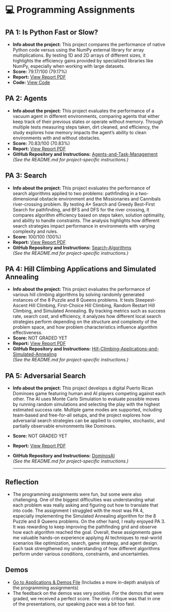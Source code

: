 # 💻 Programming Assignments

## PA 1: Is Python Fast or Slow?
- **Info about the project:** This project compares the performance of native Python code versus using the NumPy external library for array multiplications. By testing 1D and 2D arrays of different sizes, it highlights the efficiency gains provided by specialized libraries like NumPy, especially when working with large datasets.
- **Score:** 79.17/100 (79.17%)
- **Report:** [View Report PDF](./project_reports/Is_Python_Fast_or_Slow.pdf)
- **Code:** [View Code](./pa1-python-fast-or-slow/Group_C_programming_assignment1.ipynb)

## PA 2: Agents
- **Info about the project:** This project evaluates the performance of a vacuum agent in different environments, comparing agents that either keep track of their previous states or operate without memory. Through multiple tests measuring steps taken, dirt cleaned, and efficiency, the study explores how memory impacts the agent’s ability to clean environments with and without obstacles.
- **Score:** 70.83/100 (70.83%)
- **Report:** [View Report PDF](./project_reports/Agents_and_Task_Management.pdf)
- **GitHub Repository and Instructions:** [Agents-and-Task-Management](https://github.com/Dahyna-Martinez/Agents-and-Task-Management)  
  _(See the README.md for project-specific instructions.)_

## PA 3: Search
- **Info about the project:** This project evaluates the performance of search algorithms applied to two problems: pathfinding in a two-dimensional obstacle environment and the Missionaries and Cannibals river-crossing problem. By testing A* Search and Greedy Best-First Search for pathfinding, and BFS and DFS for the river crossing, it compares algorithm efficiency based on steps taken, solution optimality, and ability to handle constraints. The analysis highlights how different search strategies impact performance in environments with varying complexity and rules.
- **Score:** 100/100 (100%)
- **Report:** [View Report PDF](./project_reports/Search_Algorithms.pdf)
- **GitHub Repository and Instructions:** [Search-Algorithms](https://github.com/Dahyna-Martinez/Agents-and-Task-Management)  
  _(See the README.md for project-specific instructions.)_

## PA 4: Hill Climbing Applications and Simulated Annealing
- **Info about the project:** This project evaluates the performance of various hill climbing algorithms by solving randomly generated instances of the 8 Puzzle and 8 Queens problems. It tests Steepest-Ascent Hill Climbing, First-Choice Hill Climbing, Random Restart Hill Climbing, and Simulated Annealing. By tracking metrics such as success rate, search cost, and efficiency, it analyzes how different local search strategies perform depending on the structure and complexity of the problem space, and how problem characteristics influence algorithm effectiveness.
- **Score:** NOT GRADED YET
- **Report:** [View Report PDF](./project_reports/Hill_Climbing_Applications_and_Simulated_Annealing.pdf)
- **GitHub Repository and Instructions:** [Hill-Climbing-Applications-and-Simulated-Annealing](https://github.com/Dahyna-Martinez/Agents-and-Task-Management)  
  _(See the README.md for project-specific instructions.)_

## PA 5: Adversarial Search
- **Info about the project:** This project develops a digital Puerto Rican Dominoes game featuring human and AI players competing against each other. The AI uses Monte Carlo Simulation to evaluate possible moves by running random simulations and selecting the play with the highest estimated success rate. Multiple game modes are supported, including team-based and free-for-all setups, and the project explores how adversarial search strategies can be applied to complex, stochastic, and partially observable environments like Dominoes.
- **Score:** NOT GRADED YET
- **Report:** [View Report PDF](./project_reports/Adversarial_Search.pdf)
- **GitHub Repository and Instructions:** [DominosAI](https://github.com/JanPerez35/DominosAI.git)  
  _(See the README.md for project-specific instructions.)_

  ---

## Reflection
- The programming assignments were fun, but some were also challenging. One of the biggest difficulties was understanding what each problem was really asking and figuring out how to translate that into code. The assignment I struggled with the most was PA 4, especially implementing the Simulated Annealing algorithm for the 8 Puzzle and 8 Queens problems. On the other hand, I really enjoyed PA 3. It was rewarding to keep improving the pathfinding grid and observe how each algorithm reached the goal. Overall, these assignments gave me valuable hands-on experience applying AI techniques to real-world scenarios like optimization, search, game strategy, and agent design. Each task strengthened my understanding of how different algorithms perform under various conditions, constraints, and uncertainties.

## Demos
- [Go to Applications & Demos File](./applications-demos.md/) (Includes a more in-depth analysis of the programming assignments)  
- The feedback on the demos was very positive. For the demos that were graded, we received a perfect score. The only critique was that in one of the presentations, our speaking pace was a bit too fast.
